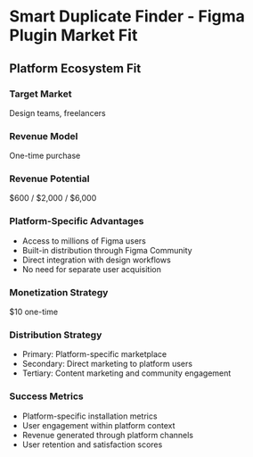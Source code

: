 # Smart Duplicate Finder - Figma Plugin Market Fit

## Platform Ecosystem Fit

### Target Market
Design teams, freelancers

### Revenue Model
One-time purchase

### Revenue Potential
$600 / $2,000 / $6,000

### Platform-Specific Advantages
- Access to millions of Figma users
- Built-in distribution through Figma Community
- Direct integration with design workflows
- No need for separate user acquisition

### Monetization Strategy
$10 one-time

### Distribution Strategy
- Primary: Platform-specific marketplace
- Secondary: Direct marketing to platform users
- Tertiary: Content marketing and community engagement

### Success Metrics
- Platform-specific installation metrics
- User engagement within platform context
- Revenue generated through platform channels
- User retention and satisfaction scores
